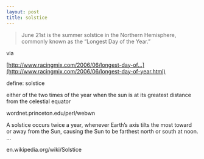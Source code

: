 ```yaml
---
layout: post
title: solstice
---
```


>June 21st is the summer solstice in the Northern Hemisphere, commonly known as the “Longest Day of the Year.”

via 

[http://www.racingmix.com/2006/06/longest-day-of...](http://www.racingmix.com/2006/06/longest-day-of-year.html)

define: solstice

either of the two times of the year when the sun is at its greatest distance from the celestial equator

wordnet.princeton.edu/perl/webwn

A solstice occurs twice a year, whenever Earth’s axis tilts the most toward or away from the Sun, causing the Sun to be farthest north or south at noon. …

en.wikipedia.org/wiki/Solstice
